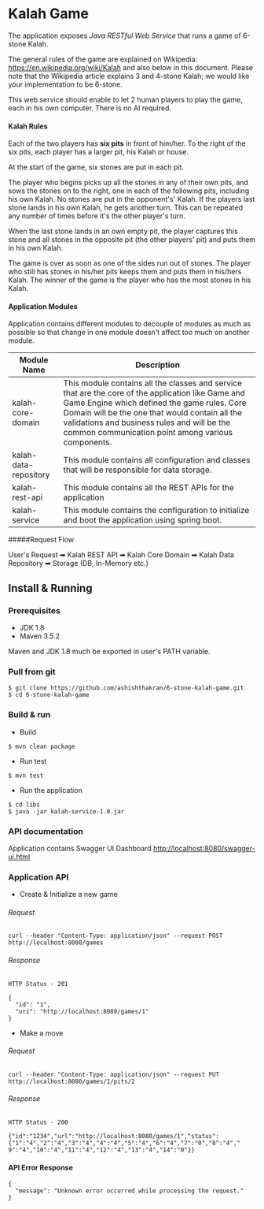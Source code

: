 # Kalah Game
The application exposes *Java RESTful Web Service* that runs a game of 6-stone Kalah. 

The general rules of the game are explained on Wikipedia: https://en.wikipedia.org/wiki/Kalah and also below in this document. Please
note that the Wikipedia article explains 3 and 4-stone Kalah; we would like your implementation to be 6-stone.

This web service should enable to let 2 human players to play the game, each in his own computer. There is no AI
required.

#### Kalah Rules
Each of the two players has **six pits** in front of him/her. To the right of the six pits, each player has a larger pit, his
Kalah or house.

At the start of the game, six stones are put in each pit.

The player who begins picks up all the stones in any of their own pits, and sows the stones on to the right, one in
each of the following pits, including his own Kalah. No stones are put in the opponent's' Kalah. If the players last
stone lands in his own Kalah, he gets another turn. This can be repeated any number of times before it's the other
player's turn.

When the last stone lands in an own empty pit, the player captures this stone and all stones in the opposite pit (the
other players' pit) and puts them in his own Kalah.

The game is over as soon as one of the sides run out of stones. The player who still has stones in his/her pits keeps
them and puts them in his/hers Kalah. The winner of the game is the player who has the most stones in his Kalah.

#### Application Modules

Application contains different modules to decouple of modules as much as possible so that change in one module doesn't affect too much on another module.

| Module Name | Description |
| --- | --- |
| kalah-core-domain | This module contains all the classes and service that are the core of the application like Game and Game Engine which defined the game rules. Core Domain will be the one that would contain all the validations and business rules and will be the common communication point among various components. |
| kalah-data-repository | This module contains all configuration and classes that will be responsible for data storage. |
| kalah-rest-api | This module contains all the REST APIs for the application |
| kalah-service | This module contains the configuration to initialize and boot the application using spring boot.|

#####Request Flow

User's Request ➡ Kalah REST API ➡ Kalah Core Domain ➡ Kalah Data Repository ➡ Storage (DB, In-Memory etc.)
## Install & Running
 
### Prerequisites
* JDK 1.8
* Maven 3.5.2

Maven and JDK 1.8 much be exported in user's PATH variable.

### Pull from git 
```
$ git clone https://github.com/ashishthakran/6-stone-kalah-game.git
$ cd 6-stone-kalah-game
```

### Build & run 

* Build
```
$ mvn clean package
```

* Run test
```
$ mvn test
```

* Run the application
```
$ cd libs
$ java -jar kalah-service-1.0.jar
```

### API documentation
Application contains Swagger UI Dashboard
[http://localhost:8080/swagger-ui.html](http://localhost:8080/swagger-ui.html)

### Application API

* Create & Initialize a new game
###### Request
```
curl --header "Content-Type: application/json" --request POST http://localhost:8080/games
```

###### Response
```
HTTP Status - 201

{
  "id": "1",
  "uri": "http://localhost:8080/games/1"
}
```

* Make a move
###### Request
```
curl --header "Content-Type: application/json" --request PUT http://localhost:8080/games/1/pits/2
```

###### Response
```
HTTP Status - 200

{"id":"1234","url":"http://localhost:8080/games/1","status":{"1":"4","2":"4","3":"4","4":"4","5":"4","6":"4","7":"0","8":"4","
9":"4","10":"4","11":"4","12":"4","13":"4","14":"0"}}

```

#### API Error Response
```
{
  "message": "Unknown error occurred while processing the request."
}
```
